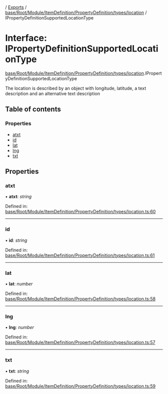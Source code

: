 [](../README.md) / [Exports](../modules.md) / [base/Root/Module/ItemDefinition/PropertyDefinition/types/location](../modules/base_root_module_itemdefinition_propertydefinition_types_location.md) / IPropertyDefinitionSupportedLocationType

# Interface: IPropertyDefinitionSupportedLocationType

[base/Root/Module/ItemDefinition/PropertyDefinition/types/location](../modules/base_root_module_itemdefinition_propertydefinition_types_location.md).IPropertyDefinitionSupportedLocationType

The location is described by an object with longitude, latitude,
a text description and an alternative text description

## Table of contents

### Properties

- [atxt](base_root_module_itemdefinition_propertydefinition_types_location.ipropertydefinitionsupportedlocationtype.md#atxt)
- [id](base_root_module_itemdefinition_propertydefinition_types_location.ipropertydefinitionsupportedlocationtype.md#id)
- [lat](base_root_module_itemdefinition_propertydefinition_types_location.ipropertydefinitionsupportedlocationtype.md#lat)
- [lng](base_root_module_itemdefinition_propertydefinition_types_location.ipropertydefinitionsupportedlocationtype.md#lng)
- [txt](base_root_module_itemdefinition_propertydefinition_types_location.ipropertydefinitionsupportedlocationtype.md#txt)

## Properties

### atxt

• **atxt**: *string*

Defined in: [base/Root/Module/ItemDefinition/PropertyDefinition/types/location.ts:60](https://github.com/onzag/itemize/blob/11a98dec/base/Root/Module/ItemDefinition/PropertyDefinition/types/location.ts#L60)

___

### id

• **id**: *string*

Defined in: [base/Root/Module/ItemDefinition/PropertyDefinition/types/location.ts:61](https://github.com/onzag/itemize/blob/11a98dec/base/Root/Module/ItemDefinition/PropertyDefinition/types/location.ts#L61)

___

### lat

• **lat**: *number*

Defined in: [base/Root/Module/ItemDefinition/PropertyDefinition/types/location.ts:58](https://github.com/onzag/itemize/blob/11a98dec/base/Root/Module/ItemDefinition/PropertyDefinition/types/location.ts#L58)

___

### lng

• **lng**: *number*

Defined in: [base/Root/Module/ItemDefinition/PropertyDefinition/types/location.ts:57](https://github.com/onzag/itemize/blob/11a98dec/base/Root/Module/ItemDefinition/PropertyDefinition/types/location.ts#L57)

___

### txt

• **txt**: *string*

Defined in: [base/Root/Module/ItemDefinition/PropertyDefinition/types/location.ts:59](https://github.com/onzag/itemize/blob/11a98dec/base/Root/Module/ItemDefinition/PropertyDefinition/types/location.ts#L59)

